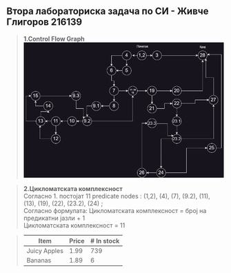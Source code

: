 ## Втора лабораториска задача по СИ - Живче Глигоров 216139
> **1.Control Flow Graph** <br>
>  ![CFG](./CFG.jpg)

> **2.Цикломатската комплексност** <br>
> Согласно 1. постојат 11 predicate nodes : (1,2), (4), (7), (9.2), (11), (13), (19), (22), (23.2), (24) ; <br>
> Согласно формулата: Цикломатската комплексност = број на предикатни јазли + 1 <br>
> Цикломатската комплексност = 11 <br>

> Item | Price | # In stock
> ---|---|---
> Juicy Apples | 1.99 | 739
> Bananas | 1.89 | 6
